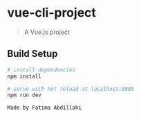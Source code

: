 # vue-cli-project

> A Vue.js project

## Build Setup

``` bash
# install dependencies
npm install

# serve with hot reload at localhost:8080
npm run dev

Made by Fatima Abdillahi


